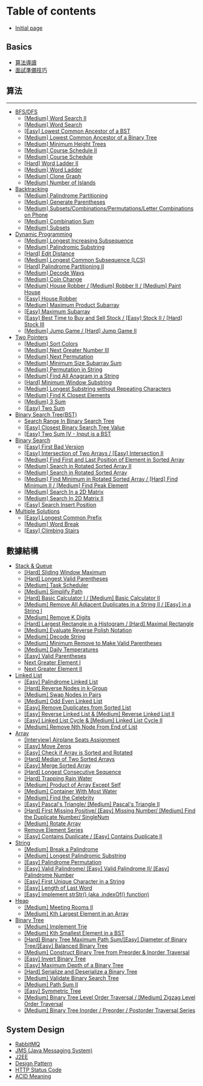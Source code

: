 # Table of contents

* [Initial page](README.md)

## Basics <a id="basics-1"></a>

* [算法導讀](basics-1/suan-fa-dao-du.md)
* [面試準備技巧](basics-1/zhun-bei-ji-qiao.md)

## 算法

---

* [BFS/DFS](breath-first-search/README.md)
  * [\[Medium\] Word Search II](breath-first-search/medium-word-search-ii.md)
  * [\[Medium\] Word Search](breath-first-search/medium-word-search.md)
  * [\[Easy\] Lowest Common Ancestor of a BST](breath-first-search/easy-lowest-common-ancestor-of-a-bst.md)
  * [\[Medium\] Lowest Common Ancestor of a Binary Tree](breath-first-search/medium-lowest-common-ancestor-of-a-binary-tree.md)
  * [\[Medium\] Minimum Height Trees](breath-first-search/medium-minimum-height-trees.md)
  * [\[Medium\] Course Schedule II](breath-first-search/medium-course-schedule-ii.md)
  * [\[Medium\] Course Schedule](breath-first-search/medium-course-schedule.md)
  * [\[Hard\] Word Ladder II](breath-first-search/hard-word-ladder-ii.md)
  * [\[Medium\] Word Ladder](breath-first-search/medium-word-ladder.md)
  * [\[Medium\] Clone Graph](breath-first-search/medium-clone-graph.md)
  * [\[Medium\] Number of Islands](breath-first-search/medium-number-of-islands.md)
* [Backtracking](backtracking/README.md)
  * [\[Medium\] Palindrome Partitioning](backtracking/medium-palindrome-partitioning.md)
  * [\[Medium\] Generate Parentheses](backtracking/medium-generate-parentheses.md)
  * [\[Medium\] Subsets/Combinations/Permutations/Letter Combinations on Phone](backtracking/medium-combinations-permutations-subsets.md)
  * [\[Medium\] Combination Sum](backtracking/medium-combination-sum.md)
  * [\[Medium\] Subsets](backtracking/medium-subsets.md)
* [Dynamic Programming](dynamic-programming/README.md)
  * [\[Medium\] Longest Increasing Subsequence](dynamic-programming/medium-longest-increasing-subsequence.md)
  * [\[Medium\] Palindromic Substring](dynamic-programming/medium-palindromic-substring.md)
  * [\[Hard\] Edit Distance](dynamic-programming/hard-edit-distance.md)
  * [\[Medium\] Longest Common Subsequence \(LCS\)](dynamic-programming/medium-longest-common-subsequence-lcs.md)
  * [\[Hard\] Palindrome Partitioning II](dynamic-programming/medium-palindrome-partitioning-ii.md)
  * [\[Medium\] Decode Ways](dynamic-programming/medium-decode-ways.md)
  * [\[Medium\] Coin Change](dynamic-programming/medium-coin-change.md)
  * [\[Medium\] House Robber / \[Medium\] Robber II / \[Medium\] Paint House](dynamic-programming/medium-house-robber-ii.md)
  * [\[Easy\] House Robber](dynamic-programming/easy-house-robber.md)
  * [\[Medium\] Maximum Product Subarray](dynamic-programming/medium-maximum-product-subarray.md)
  * [\[Easy\] Maximum Subarray](dynamic-programming/easy-maximum-subarray.md)
  * [\[Easy\] Best Time to Buy and Sell Stock / \[Easy\] Stock II / \[Hard\] Stock III](dynamic-programming/easy-best-time-to-buy-and-sell-stock.md)
  * [\[Medium\] Jump Game /                                       \[Hard\] Jump Game II](dynamic-programming/medium-jump-game.md)
* [Two Pointers](two-pointers/README.md)
  * [\[Medium\] Sort Colors](two-pointers/medium-sort-colors.md)
  * [\[Medium\] Next Greater Number III](two-pointers/medium-next-greater-number-iii.md)
  * [\[Medium\] Next Permutation](two-pointers/medium-next-permutation.md)
  * [\[Medium\] Minimum Size Subarray Sum](two-pointers/medium-minimum-size-subarray-sum.md)
  * [\[Medium\] Permutation in String](two-pointers/medium-permutation-in-string.md)
  * [\[Medium\] Find All Anagram in a String](two-pointers/medium-find-all-anagram-in-a-string.md)
  * [\[Hard\] Minimum Window Substring](two-pointers/hard-minimum-window-substring.md)
  * [\[Medium\] Longest Substring without Repeating Characters](two-pointers/medium-longest-substring-without-repeating-characters.md)
  * [\[Medium\] Find K Closest Elements](two-pointers/medium-find-k-closest-elements.md)
  * [\[Medium\] 3 Sum](two-pointers/medium-3-sum.md)
  * [\[Easy\] Two Sum](two-pointers/easy-two-sum.md)
* [Binary Search Tree\(BST\)](bst/README.md)
  * [Search Range In Binary Search Tree](bst/search-range-in-binary-search-tree.md)
  * [\[Easy\] Closest Binary Search Tree Value](bst/closest-binary-search-tree-value.md)
  * [\[Easy\] Two Sum IV - Input is a BST](bst/two-sum-iv-input-is-a-bst.md)
* [Binary Search](binary-search/README.md)
  * [\[Easy\] First Bad Version](binary-search/easy-first-bad-version.md)
  * [\[Easy\] Intersection of Two Arrays / \[Easy\] Intersection II](binary-search/easy-medium-intersection-of-two-arrays.md)
  * [\[Medium\] Find First and Last Position of Element in Sorted Array](binary-search/medium-find-first-and-last-position-of-element-in-sorted-array.md)
  * [\[Medium\] Search in Rotated Sorted Array II](binary-search/medium-search-in-rotated-sorted-array-ii.md)
  * [\[Medium\] Search in Rotated Sorted Array](binary-search/medium-search-in-rotated-sorted-array.md)
  * [\[Medium\] Find Minimum in Rotated Sorted Array / \[Hard\] Find Minimum II / \[Medium\] Find Peak Element](binary-search/medium-find-minimum-in-rotated-sorted-array.md)
  * [\[Medium\] Search In a 2D Matrix](binary-search/medium-search-in-a-2d-matrix.md)
  * [\[Medium\] Search In 2D Matrix II](binary-search/medium-search-in-2d-matrix-ii.md)
  * [\[Easy\] Search Insert Position](binary-search/easy-search-insert-position.md)
* [Multiple Solutions](multiple-solutions-1/README.md)
  * [\[Easy\] Longest Common Prefix](multiple-solutions-1/easy-longest-common-prefix.md)
  * [\[Medium\] Word Break](multiple-solutions-1/medium-word-break.md)
  * [\[Easy\] Climbing Stairs](multiple-solutions-1/easy-climbing-stairs.md)

## 數據結構

* [Stack & Queue](shu-ju-jie-gou/stack/README.md)
  * [\[Hard\] Sliding Window Maximum](shu-ju-jie-gou/stack/hard-sliding-window-maximum.md)
  * [\[Hard\] Longest Valid Parentheses](shu-ju-jie-gou/stack/hard-longest-valid-parentheses.md)
  * [\[Medium\] Task Scheduler](shu-ju-jie-gou/stack/medium-task-scheduler.md)
  * [\[Medium\] Simplify Path](shu-ju-jie-gou/stack/medium-simplify-path.md)
  * [\[Hard\] Basic Calculator I / \[Medium\] Basic Calculator II](shu-ju-jie-gou/stack/hard-basic-calculator-i.md)
  * [\[Medium\] Remove All Adjacent Duplicates in a String II / \[Easy\] in a String I](shu-ju-jie-gou/stack/medium-remove-all-adjacent-duplicates-in-a-string-ii.md)
  * [\[Medium\] Remove K Digits](shu-ju-jie-gou/stack/medium-remove-k-digits.md)
  * [\[Hard\] Largest Rectangle in a Histogram                   / \[Hard\] Maximal Rectangle](shu-ju-jie-gou/stack/hard-largest-rectangle-in-a-histogram.md)
  * [\[Medium\] Evaluate Reverse Polish Notation](shu-ju-jie-gou/stack/medium-evaluate-reverse-polish-notation.md)
  * [\[Medium\] Decode String](shu-ju-jie-gou/stack/medium-decode-string.md)
  * [\[Medium\] Minimum Remove to Make Valid Parentheses](shu-ju-jie-gou/stack/medium-minimum-remove-to-make-valid-parentheses.md)
  * [\[Medium\] Daily Temperatures](shu-ju-jie-gou/stack/daily-temperatures.md)
  * [\[Easy\] Valid Parentheses](shu-ju-jie-gou/stack/valid-parentheses.md)
  * [Next Greater Element I](shu-ju-jie-gou/stack/next-greater-element-i.md)
  * [Next Greater Element II](shu-ju-jie-gou/stack/next-greater-element-ii.md)
* [Linked List](shu-ju-jie-gou/linked-list/README.md)
  * [\[Easy\] Palindrome Linked List](shu-ju-jie-gou/linked-list/easy-palindrome-linked-list.md)
  * [\[Hard\] Reverse Nodes in k-Group](shu-ju-jie-gou/linked-list/hard-reverse-nodes-in-k-group.md)
  * [\[Medium\] Swap Nodes in Pairs](shu-ju-jie-gou/linked-list/medium-swap-nodes-in-pairs.md)
  * [\[Medium\] Odd Even Linked List](shu-ju-jie-gou/linked-list/medium-odd-even-linked-list.md)
  * [\[Easy\] Remove Duplicates from Sorted List](shu-ju-jie-gou/linked-list/easy-remove-duplicates-from-sorted-list.md)
  * [\[Easy\] Reverse Linked List & \[Medium\] Reverse Linked List II](shu-ju-jie-gou/linked-list/easy-reverse-linked-list.md)
  * [\[Easy\] Linked List Cycle & \[Medium\] Linked List Cycle II](shu-ju-jie-gou/linked-list/easy-linked-list-cycle-and-medium-linked-list-cycle-ii.md)
  * [\[Medium\] Remove Nth Node From End of List](shu-ju-jie-gou/linked-list/medium.md)
* [Array](shu-ju-jie-gou/array/README.md)
  * [\[Interview\] Airplane Seats Assignment](shu-ju-jie-gou/array/interview-airplane-seats-assignment.md)
  * [\[Easy\] Move Zeros](shu-ju-jie-gou/array/easy-move-zeros.md)
  * [\[Easy\] Check if Array is Sorted and Rotated](shu-ju-jie-gou/array/easy-check-if-array-is-sorted-and-rotated.md)
  * [\[Hard\] Median of Two Sorted Arrays](shu-ju-jie-gou/array/hard-median-of-two-sorted-arrays.md)
  * [\[Easy\] Merge Sorted Array](shu-ju-jie-gou/array/easy-merge-sorted-array.md)
  * [\[Hard\] Longest Consecutive Sequence](shu-ju-jie-gou/array/hard-longest-consecutive-sequence.md)
  * [\[Hard\] Trapping Rain Water](shu-ju-jie-gou/array/hard-trapping-rain-water.md)
  * [\[Medium\] Product of Array Except Self](shu-ju-jie-gou/array/medium-product-of-array-except-self.md)
  * [\[Medium\] Container With Most Water](shu-ju-jie-gou/array/medium-container-with-most-water.md)
  * [\[Medium\] Find the Celebrity](shu-ju-jie-gou/array/medium-find-the-celebrity.md)
  * [\[Easy\] Pascal's Triangle/ \[Medium\] Pascal's Triangle II](shu-ju-jie-gou/array/easy-pascals-triangle-medium-pascals-triangle-ii.md)
  * [\[Hard\] First Missing Positive/ \[Easy\] Missing Number/ \[Medium\] Find the Duplicate Number/ SingleNum](shu-ju-jie-gou/array/missing-or-duplicate-num.md)
  * [\[Medium\] Rotate Array](shu-ju-jie-gou/array/medium-rotate-array.md)
  * [Remove Element Series](shu-ju-jie-gou/array/remove-element-series.md)
  * [\[Easy\] Contains Duplicate / \[Easy\] Contains Duplicate II](shu-ju-jie-gou/array/easy-contains-duplicate.md)
* [String](shu-ju-jie-gou/string/README.md)
  * [\[Medium\] Break a Palindrome](shu-ju-jie-gou/string/medium-break-a-palindrome.md)
  * [\[Medium\] Longest Palindromic Substring](shu-ju-jie-gou/string/medium-longest-palindromic-substring.md)
  * [\[Easy\] Palindrome Permutation](shu-ju-jie-gou/string/easy-palindrome-permutation.md)
  * [\[Easy\] Valid Palindrome/ \[Easy\] Valid Palindrome II/ \[Easy\] Palindrome Number](shu-ju-jie-gou/string/easy-valid-palindrome.md)
  * [\[Easy\] First Unique Character in a String](shu-ju-jie-gou/string/easy-first-unique-character-in-a-string.md)
  * [\[Easy\] Length of Last Word](shu-ju-jie-gou/string/easy-length-of-last-word.md)
  * [\[Easy\] implement strStr\(\) \(aka .indexOf\(\) function\)](shu-ju-jie-gou/string/easy-implement-strstr-aka-.indexof-function.md)
* [Heap](shu-ju-jie-gou/heap/README.md)
  * [\[Medium\] Meeting Rooms II](shu-ju-jie-gou/heap/meeting-rooms-ii.md)
  * [\[Medium\] Kth Largest Element in an Array](shu-ju-jie-gou/heap/medium-kth-largest-element-in-an-array.md)
* [Binary Tree](shu-ju-jie-gou/binary-tree/README.md)
  * [\[Medium\] Implement Trie](shu-ju-jie-gou/binary-tree/medium-implement-trie.md)
  * [\[Medium\] Kth Smallest Element in a BST](shu-ju-jie-gou/binary-tree/medium-kth-smallest-element-in-a-bst.md)
  * [\[Hard\] Binary Tree Maximum Path Sum/\[Easy\] Diameter of Binary Tree/\[Easy\] Balanced Binary Tree](shu-ju-jie-gou/binary-tree/hard-binary-tree-maximum-path-sum-easy-diameter-of-binary-tree.md)
  * [\[Medium\] Construct Binary Tree from Preorder & Inorder Traversal](shu-ju-jie-gou/binary-tree/medium-construct-binary-tree-from-preorder-and-inorder-traversal.md)
  * [\[Easy\] Invert Binary Tree](shu-ju-jie-gou/binary-tree/easy-invert-binary-tree.md)
  * [\[Easy\] Maximum Depth of a Binary Tree](shu-ju-jie-gou/binary-tree/easy-maximum-depth-of-a-binary-tree.md)
  * [\[Hard\] Serialize and Deserialize a Binary Tree](shu-ju-jie-gou/binary-tree/hard-serialize-and-deserialize-a-binary-tree.md)
  * [\[Medium\] Validate Binary Search Tree](shu-ju-jie-gou/binary-tree/medium-validate-binary-search-tree.md)
  * [\[Medium\] Path Sum II](shu-ju-jie-gou/binary-tree/medium-path-sum-ii.md)
  * [\[Easy\] Symmetric Tree](shu-ju-jie-gou/binary-tree/easy-symmetric-tree.md)
  * [\[Medium\] Binary Tree Level Order Traversal / \[Medium\] Zigzag Level Order Traversal](shu-ju-jie-gou/binary-tree/medium-binary-tree-level-order-traversal.md)
  * [\[Medium\] Binary Tree Inorder / Preorder / Postorder Traversal Series](shu-ju-jie-gou/binary-tree/medium-binary-tree-traversal-series-inorder-preorder-postorder.md)

## System Design

* [RabbitMQ](system-design/rabbitmq.md)
* [JMS \(Java Messaging System\)](system-design/jms-java-messaging-system.md)
* [J2EE](system-design/j2ee.md)
* [Design Pattern](system-design/design-pattern.md)
* [HTTP Status Code](system-design/http-status-code.md)
* [ACID Meaning](system-design/acid-meaning.md)


